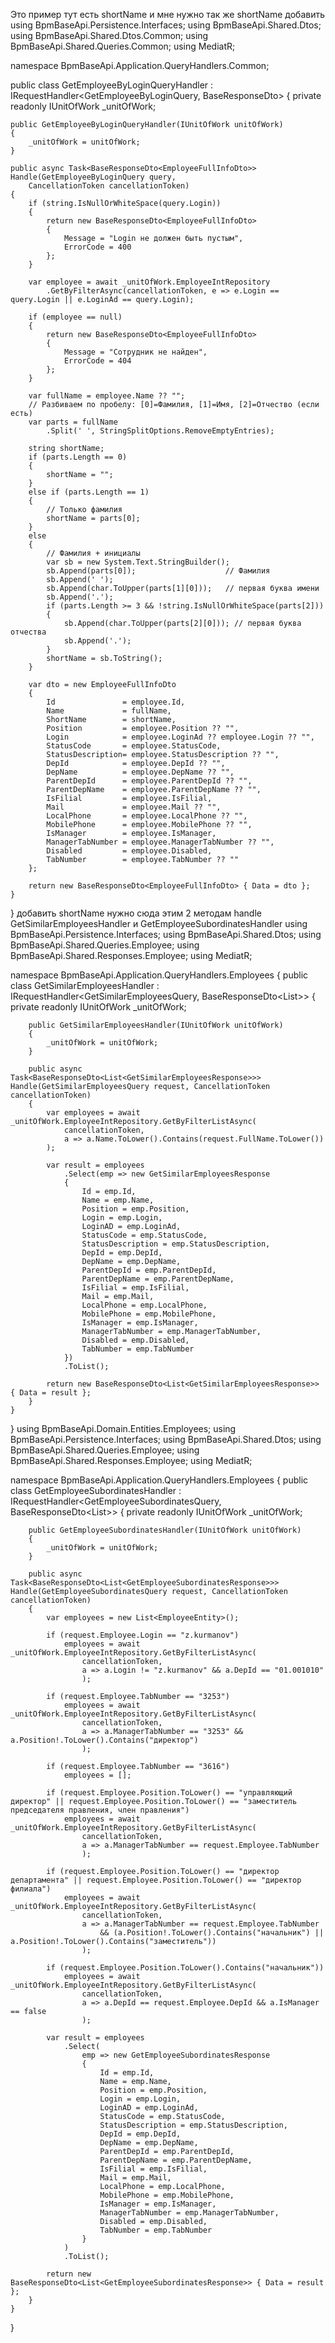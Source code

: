 Это пример тут есть  shortName и мне нужно так же shortName добавить using BpmBaseApi.Persistence.Interfaces;
using BpmBaseApi.Shared.Dtos;
using BpmBaseApi.Shared.Dtos.Common;
using BpmBaseApi.Shared.Queries.Common;
using MediatR;

namespace BpmBaseApi.Application.QueryHandlers.Common;

public class
    GetEmployeeByLoginQueryHandler : IRequestHandler<GetEmployeeByLoginQuery, BaseResponseDto<EmployeeFullInfoDto>>
{
    private readonly IUnitOfWork _unitOfWork;

    public GetEmployeeByLoginQueryHandler(IUnitOfWork unitOfWork)
    {
        _unitOfWork = unitOfWork;
    }

    public async Task<BaseResponseDto<EmployeeFullInfoDto>> Handle(GetEmployeeByLoginQuery query,
        CancellationToken cancellationToken)
    {
        if (string.IsNullOrWhiteSpace(query.Login))
        {
            return new BaseResponseDto<EmployeeFullInfoDto>
            {
                Message = "Login не должен быть пустым",
                ErrorCode = 400
            };
        }

        var employee = await _unitOfWork.EmployeeIntRepository
            .GetByFilterAsync(cancellationToken, e => e.Login == query.Login || e.LoginAd == query.Login);

        if (employee == null)
        {
            return new BaseResponseDto<EmployeeFullInfoDto>
            {
                Message = "Сотрудник не найден",
                ErrorCode = 404
            };
        }

        var fullName = employee.Name ?? "";
        // Разбиваем по пробелу: [0]=Фамилия, [1]=Имя, [2]=Отчество (если есть)
        var parts = fullName
            .Split(' ', StringSplitOptions.RemoveEmptyEntries);

        string shortName;
        if (parts.Length == 0)
        {
            shortName = "";
        }
        else if (parts.Length == 1)
        {
            // Только фамилия
            shortName = parts[0];
        }
        else
        {
            // Фамилия + инициалы
            var sb = new System.Text.StringBuilder();
            sb.Append(parts[0]);                    // Фамилия
            sb.Append(' ');
            sb.Append(char.ToUpper(parts[1][0]));   // первая буква имени
            sb.Append('.');
            if (parts.Length >= 3 && !string.IsNullOrWhiteSpace(parts[2]))
            {
                sb.Append(char.ToUpper(parts[2][0])); // первая буква отчества
                sb.Append('.');
            }
            shortName = sb.ToString();
        }

        var dto = new EmployeeFullInfoDto
        {
            Id               = employee.Id,
            Name             = fullName,
            ShortName        = shortName,
            Position         = employee.Position ?? "",
            Login            = employee.LoginAd ?? employee.Login ?? "",
            StatusCode       = employee.StatusCode,
            StatusDescription= employee.StatusDescription ?? "",
            DepId            = employee.DepId ?? "",
            DepName          = employee.DepName ?? "",
            ParentDepId      = employee.ParentDepId ?? "",
            ParentDepName    = employee.ParentDepName ?? "",
            IsFilial         = employee.IsFilial,
            Mail             = employee.Mail ?? "",
            LocalPhone       = employee.LocalPhone ?? "",
            MobilePhone      = employee.MobilePhone ?? "",
            IsManager        = employee.IsManager,
            ManagerTabNumber = employee.ManagerTabNumber ?? "",
            Disabled         = employee.Disabled,
            TabNumber        = employee.TabNumber ?? ""
        };

        return new BaseResponseDto<EmployeeFullInfoDto> { Data = dto };
    }
}  добавить shortName нужно сюда этим 2 методам handle   GetSimilarEmployeesHandler и GetEmployeeSubordinatesHandler  using BpmBaseApi.Persistence.Interfaces;
using BpmBaseApi.Shared.Dtos;
using BpmBaseApi.Shared.Queries.Employee;
using BpmBaseApi.Shared.Responses.Employee;
using MediatR;

namespace BpmBaseApi.Application.QueryHandlers.Employees
{
    public class GetSimilarEmployeesHandler : IRequestHandler<GetSimilarEmployeesQuery, BaseResponseDto<List<GetSimilarEmployeesResponse>>>
    {
        private readonly IUnitOfWork _unitOfWork;

        public GetSimilarEmployeesHandler(IUnitOfWork unitOfWork)
        {
            _unitOfWork = unitOfWork;
        }

        public async Task<BaseResponseDto<List<GetSimilarEmployeesResponse>>> Handle(GetSimilarEmployeesQuery request, CancellationToken cancellationToken)
        {
            var employees = await _unitOfWork.EmployeeIntRepository.GetByFilterListAsync(
                cancellationToken,
                a => a.Name.ToLower().Contains(request.FullName.ToLower())
            );

            var result = employees
                .Select(emp => new GetSimilarEmployeesResponse
                {
                    Id = emp.Id,
                    Name = emp.Name,
                    Position = emp.Position,
                    Login = emp.Login,
                    LoginAD = emp.LoginAd,
                    StatusCode = emp.StatusCode,
                    StatusDescription = emp.StatusDescription,
                    DepId = emp.DepId,
                    DepName = emp.DepName,
                    ParentDepId = emp.ParentDepId,
                    ParentDepName = emp.ParentDepName,
                    IsFilial = emp.IsFilial,
                    Mail = emp.Mail,
                    LocalPhone = emp.LocalPhone,
                    MobilePhone = emp.MobilePhone,
                    IsManager = emp.IsManager,
                    ManagerTabNumber = emp.ManagerTabNumber,
                    Disabled = emp.Disabled,
                    TabNumber = emp.TabNumber
                })
                .ToList();

            return new BaseResponseDto<List<GetSimilarEmployeesResponse>> { Data = result };
        }
    }
}
using BpmBaseApi.Domain.Entities.Employees;
using BpmBaseApi.Persistence.Interfaces;
using BpmBaseApi.Shared.Dtos;
using BpmBaseApi.Shared.Queries.Employee;
using BpmBaseApi.Shared.Responses.Employee;
using MediatR;

namespace BpmBaseApi.Application.QueryHandlers.Employees
{
    public class GetEmployeeSubordinatesHandler : IRequestHandler<GetEmployeeSubordinatesQuery, BaseResponseDto<List<GetEmployeeSubordinatesResponse>>>
    {
        private readonly IUnitOfWork _unitOfWork;

        public GetEmployeeSubordinatesHandler(IUnitOfWork unitOfWork)
        {
            _unitOfWork = unitOfWork;
        }

        public async Task<BaseResponseDto<List<GetEmployeeSubordinatesResponse>>> Handle(GetEmployeeSubordinatesQuery request, CancellationToken cancellationToken)
        {
            var employees = new List<EmployeeEntity>();

            if (request.Employee.Login == "z.kurmanov")
                employees = await _unitOfWork.EmployeeIntRepository.GetByFilterListAsync(
                    cancellationToken,
                    a => a.Login != "z.kurmanov" && a.DepId == "01.001010"
                    );

            if (request.Employee.TabNumber == "3253")
                employees = await _unitOfWork.EmployeeIntRepository.GetByFilterListAsync(
                    cancellationToken,
                    a => a.ManagerTabNumber == "3253" && a.Position!.ToLower().Contains("директор")
                    );

            if (request.Employee.TabNumber == "3616")
                employees = [];

            if (request.Employee.Position.ToLower() == "управляющий директор" || request.Employee.Position.ToLower() == "заместитель председателя правления, член правления")
                employees = await _unitOfWork.EmployeeIntRepository.GetByFilterListAsync(
                    cancellationToken,
                    a => a.ManagerTabNumber == request.Employee.TabNumber
                    );

            if (request.Employee.Position.ToLower() == "директор департамента" || request.Employee.Position.ToLower() == "директор филиала")
                employees = await _unitOfWork.EmployeeIntRepository.GetByFilterListAsync(
                    cancellationToken,
                    a => a.ManagerTabNumber == request.Employee.TabNumber
                        && (a.Position!.ToLower().Contains("начальник") || a.Position!.ToLower().Contains("заместитель"))
                    );

            if (request.Employee.Position.ToLower().Contains("начальник"))
                employees = await _unitOfWork.EmployeeIntRepository.GetByFilterListAsync(
                    cancellationToken,
                    a => a.DepId == request.Employee.DepId && a.IsManager == false
                    );

            var result = employees
                .Select(
                    emp => new GetEmployeeSubordinatesResponse
                    {
                        Id = emp.Id,
                        Name = emp.Name,
                        Position = emp.Position,
                        Login = emp.Login,
                        LoginAD = emp.LoginAd,
                        StatusCode = emp.StatusCode,
                        StatusDescription = emp.StatusDescription,
                        DepId = emp.DepId,
                        DepName = emp.DepName,
                        ParentDepId = emp.ParentDepId,
                        ParentDepName = emp.ParentDepName,
                        IsFilial = emp.IsFilial,
                        Mail = emp.Mail,
                        LocalPhone = emp.LocalPhone,
                        MobilePhone = emp.MobilePhone,
                        IsManager = emp.IsManager,
                        ManagerTabNumber = emp.ManagerTabNumber,
                        Disabled = emp.Disabled,
                        TabNumber = emp.TabNumber
                    }
                )
                .ToList();

            return new BaseResponseDto<List<GetEmployeeSubordinatesResponse>> { Data = result };
        }
    }
}
